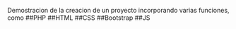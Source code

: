Demostracion de la creacion de un proyecto incorporando varias funciones, como 
##PHP
##HTML
##CSS
##Bootstrap
##JS
